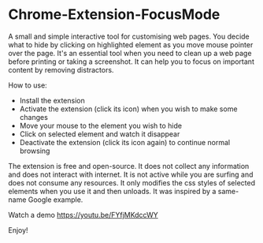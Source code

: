 # Chrome-Extension-FocusMode

A small and simple interactive tool for customising web pages. You decide what to hide by clicking on highlighted element as you move mouse pointer over the page. It's an essential tool when you need to clean up a web page before printing or taking a screenshot. It can help you to focus on important content by removing distractors.

How to use:
- Install the extension
- Activate the extension (click its icon) when you wish to make some changes 
- Move your mouse to the element you wish to hide
- Click on selected element and watch it disappear
- Deactivate the extension (click its icon again) to continue normal browsing

The extension is free and open-source. It does not collect any information and does not interact with internet. It is not active while you are surfing and does not consume any resources. It only modifies the css styles of selected elements when you use it and then unloads. It was inspired by a same-name Google example.

Watch a demo
https://youtu.be/FYfjMKdccWY

Enjoy!
